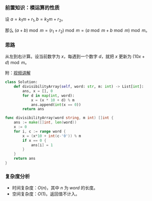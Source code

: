 ### 前置知识：模运算的性质

设 $a=k_1m+r_1,b=k_2m+r_2$。

那么 $(a+b)\bmod m = (r_1+r_2)\bmod m = (a\bmod m + b\bmod m)\bmod m$。

### 思路

从左到右计算。设当前数字为 $x$，每遇到一个数字 $d$，就把 $x$ 更新为 $(10x+d)\bmod m$。

附：[视频讲解](https://www.bilibili.com/video/BV1wj411G7sH/)

```py [sol1-Python3]
class Solution:
    def divisibilityArray(self, word: str, m: int) -> List[int]:
        ans, x = [], 0
        for d in map(int, word):
            x = (x * 10 + d) % m
            ans.append(int(x == 0))
        return ans
```

```go [sol1-Go]
func divisibilityArray(word string, m int) []int {
	ans := make([]int, len(word))
	x := 0
	for i, c := range word {
		x = (x*10 + int(c-'0')) % m
		if x == 0 {
			ans[i] = 1
		}
	}
	return ans
}
```

### 复杂度分析

- 时间复杂度：$O(n)$，其中 $n$ 为 $\textit{word}$ 的长度。
- 空间复杂度：$O(1)$。返回值不计入。
